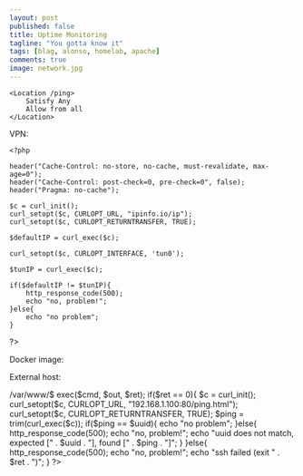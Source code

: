 ```yaml
---
layout: post
published: false
title: Uptime Monitoring
tagline: "You gotta know it"
tags: [blag, alonso, homelab, apache]
comments: true
image: network.jpg
---
```




    <Location /ping>
        Satisfy Any
        Allow from all
    </Location>



VPN:

    <?php

    header("Cache-Control: no-store, no-cache, must-revalidate, max-age=0");
    header("Cache-Control: post-check=0, pre-check=0", false);
    header("Pragma: no-cache");

    $c = curl_init();
    curl_setopt($c, CURLOPT_URL, "ipinfo.io/ip");
    curl_setopt($c, CURLOPT_RETURNTRANSFER, TRUE);

    $defaultIP = curl_exec($c);

    curl_setopt($c, CURLOPT_INTERFACE, 'tun0');

    $tunIP = curl_exec($c);

    if($defaultIP != $tunIP){
        http_response_code(500);
        echo "no, problem!";
    }else{
        echo "no problem";
    }

?>

Docker image:

<?php
    header("Cache-Control: no-store, no-cache, must-revalidate, max-age=0");
    header("Cache-Control: post-check=0, pre-check=0", false);
    header("Pragma: no-cache");

    $cmd = "sudo docker inspect -f '{{.State.Running}}' home-assistant";

    exec($cmd, $out, $ret);
    if($ret == 0 && $out[0] == "true"){
        echo "no problem";
    }else{
        http_response_code(500);
        echo "no, problem!";
    }

?>


External host:


<?php
    header("Cache-Control: no-store, no-cache, must-revalidate, max-age=0");
    header("Cache-Control: post-check=0, pre-check=0", false);
    header("Pragma: no-cache");

    $uuid = uniqid("", TRUE);
    $cmd = 'ssh -o StrictHostKeyChecking=no -i /var/www/.ssh/alonso_to_williaint williaint@192.168.1.100 "echo \"' . $uuid . '\" > /var/www/$

    exec($cmd, $out, $ret);

    if($ret == 0){
        $c = curl_init();
        curl_setopt($c, CURLOPT_URL, "192.168.1.100:80/ping.html");
        curl_setopt($c, CURLOPT_RETURNTRANSFER, TRUE);

        $ping = trim(curl_exec($c));

        if($ping == $uuid){
            echo "no problem";
        }else{
            http_response_code(500);
            echo "no, problem!";
            echo "uuid does not match, expected [" . $uuid . "], found [" . $ping . "]";
        }
    }else{
        http_response_code(500);
        echo "no, problem!";
        echo "ssh failed (exit " . $ret . ")";
    }

?>
